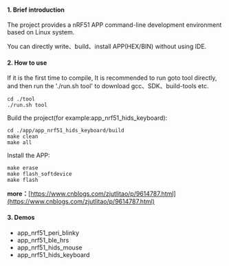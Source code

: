#### 1. Brief introduction

The project provides a nRF51 APP command-line development environment based on Linux system.

You can directly write、build、install APP(HEX/BIN) without using IDE.


#### 2. How to use

If it is the first time to compile, It is recommended to run goto tool directly, and then run the './run.sh tool' to download gcc、SDK、build-tools etc.

	cd ./tool
	./run.sh tool

Build the project(for example:app_nrf51_hids_keyboard):

	cd ./app/app_nrf51_hids_keyboard/build
    make clean
    make all

Install the APP:

    make erase
    make flash_softdevice
    make flash
	

**more：**[https://www.cnblogs.com/zjutlitao/p/9614787.html](https://www.cnblogs.com/zjutlitao/p/9614787.html)


#### 3. Demos

- app_nrf51_peri_blinky
- app_nrf51_ble_hrs
- app_nrf51_hids_mouse
- app_nrf51_hids_keyboard
